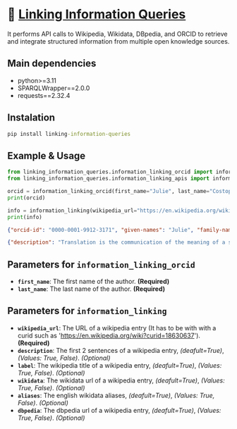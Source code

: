# 🧩 [Linking Information Queries](https://pypi.org/project/linking-information-queries/)
It performs API calls to Wikipedia, Wikidata, DBpedia, and ORCID to retrieve and integrate structured information from multiple open knowledge sources.

## Main dependencies
- python>=3.11
- SPARQLWrapper==2.0.0
- requests==2.32.4
  
## Instalation
```cmd
pip install linking-information-queries
```

## Example & Usage
```python
from linking_information_queries.information_linking_orcid import information_linking_orcid
from linking_information_queries.information_linking_apis import information_linking

orcid = information_linking_orcid(first_name="Julie", last_name="Costopoulos")
print(orcid)

info = information_linking(wikipedia_url="https://en.wikipedia.org/wiki?curid=18630637")
print(info)
```

```json
{"orcid-id": "0000-0001-9912-3171", "given-names": "Julie", "family-names": "Costopoulos", "credit-name": "Julie Costopoulos", "other-name": ["Julie S. Costopoulos", "Julie S. Gross", "Julie Gross"], "email": [], "institution-name": ["Florida Institute of Technology", "Florida State University", "New York University", "University of Florida"]}

{"description": "Translation is the communication of the meaning of a source-language text by means of an equivalent target-language text. The English language draws a terminological distinction (which does not exist in every language) between translating (a written text) and interpreting (oral or signed communication between users of different languages); under this distinction, translation can begin only after the appearance of writing within a language community.", "label": "Translation", "wikidata": "https://www.wikidata.org/wiki/Q7553", "aliases": ["translate", "translating"], "dbpedia": "http://dbpedia.org/resource/Translation"}
```

## Parameters for `information_linking_orcid`
* **`first_name`**: The first name of the author. **(Required)**  
* **`last_name`**: The last name of the author. **(Required)**  

## Parameters for `information_linking`
* **`wikipedia_url`**: The URL of a wikipedia entry (It has to be with with a curid such as 'https://en.wikipedia.org/wiki?curid=18630637'). **(Required)**  
* **`description`**: The first 2 sentences of a wikipedia entry, *(deafult=True)*, *(Values: True, False)*. *(Optional)*  
* **`label`**: The wikipedia title of a wikipedia entry, *(deafult=True)*, *(Values: True, False)*. *(Optional)*
* **`wikidata`**: The wikidata url of a wikipedia entry, *(deafult=True)*, *(Values: True, False)*. *(Optional)*
* **`aliases`**: The english wikidata aliases, *(deafult=True)*, *(Values: True, False)*. *(Optional)*
* **`dbpedia`**: The dbpedia url of a wikipedia entry, *(deafult=True)*, *(Values: True, False)*. *(Optional)*
